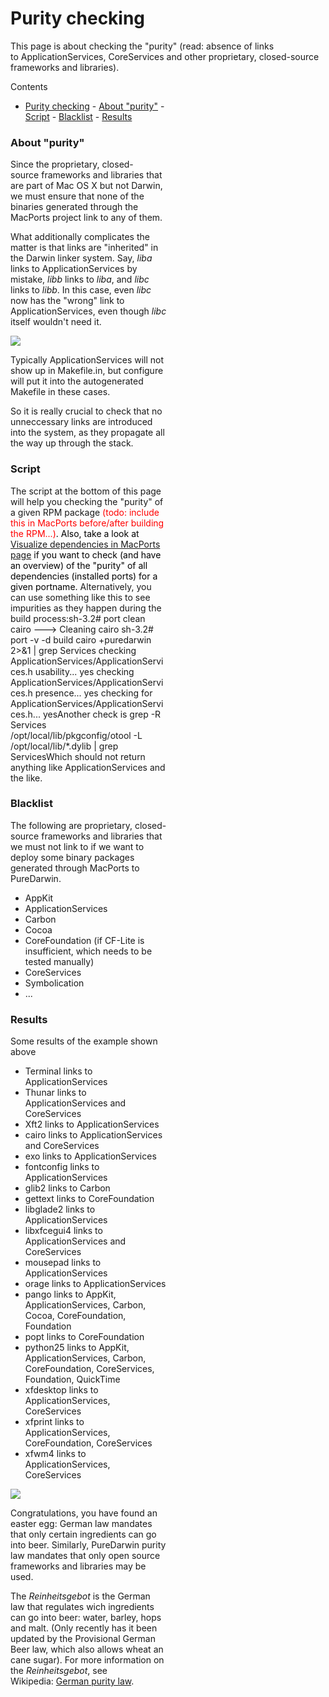 Purity checking
===============
This page is about checking the "purity" (read: absence of links to ApplicationServices, CoreServices and other proprietary, closed-source frameworks and libraries).
<div class="sites-embed-align-left-wrapping-off">
<div class="sites-embed-border-off sites-embed" style="width:250px;">
<div class="sites-embed-content sites-embed-type-toc">
<div class="goog-toc sites-embed-toc-maxdepth-6">

Contents

- [Purity checking](#purity-checking)
        - [About "purity"](#about-purity)
        - [Script](#script)
        - [Blacklist](#blacklist)
        - [Results](#results)

### About "purity"

Since the proprietary, closed-source frameworks and libraries that are part of Mac OS X but not Darwin, we must ensure that none of the binaries generated through the MacPorts project link to any of them.

What additionally complicates the matter is that links are "inherited" in the Darwin linker system. Say, <span style="font-style:italic">liba</span> links to ApplicationServices by mistake, <span style="font-style:italic">libb</span> links to <span style="font-style:italic">liba</span>, and <span style="font-style:italic">libc</span> links to <span style="font-style:italic">libb</span>. In this case, even <span style="font-style:italic">libc</span> now has the "wrong" link to ApplicationServices, even though <span style="font-style:italic">libc</span> itself wouldn't need it.

[![](https://raw.github.com/wiki/PureDarwin/PureDarwin/images/libalibblibc.png)](purity/libalibblibc.png%3Fattredirects=0)

Typically ApplicationServices will not show up in Makefile.in, but configure will put it into the autogenerated Makefile in these cases.

So it is really crucial to check that no unneccessary links are introduced into the system, as they propagate all the way up through the stack.

### Script

The script at the bottom of this page will help you checking the "purity" of a given RPM package <span style="color:rgb(255,0,0)">(todo: include this in MacPorts before/after building the RPM...)<span style="color:rgb(0,0,0)">.</span></span>
<span style="color:rgb(255,0,0)"><span style="color:rgb(0,0,0)">Also, take a look at [Visualize dependencies in MacPorts page](macports-dependencies-overview.html) if you want to check (and have an overview) of the "purity" of all dependencies (installed ports) for a given portname.</span></span>
    Alternatively, you can use something like this to see impurities as they happen during the build process:sh-3.2# port clean cairo
    --->  Cleaning cairo
    sh-3.2# port -v -d build cairo +puredarwin 2>&1 | grep Services
    checking ApplicationServices/ApplicationServices.h usability... yes
    checking ApplicationServices/ApplicationServices.h presence... yes
    checking for ApplicationServices/ApplicationServices.h... yesAnother check is grep -R Services /opt/local/lib/pkgconfig/otool -L /opt/local/lib/*.dylib | grep ServicesWhich should not return anything like ApplicationServices and the like.

### Blacklist

The following are proprietary, closed-source frameworks and libraries that we must not link to if we want to deploy some binary packages generated through MacPorts to PureDarwin.
-   AppKit
-   ApplicationServices
-   Carbon
-   Cocoa
-   CoreFoundation (if CF-Lite is insufficient, which needs to be tested manually)
-   CoreServices
-   Symbolication
-   ...

### Results

Some results of the example shown above
-   Terminal links to ApplicationServices
-   Thunar links to ApplicationServices and CoreServices
-   Xft2 links to ApplicationServices
-   cairo links to ApplicationServices and CoreServices
-   exo links to ApplicationServices
-   fontconfig links to ApplicationServices
-   glib2 links to Carbon
-   gettext links to CoreFoundation
-   libglade2 links to ApplicationServices
-   libxfcegui4 links to ApplicationServices and CoreServices
-   mousepad links to ApplicationServices
-   orage links to ApplicationServices
-   pango links to AppKit, ApplicationServices, Carbon, Cocoa, CoreFoundation, Foundation
-   popt links to CoreFoundation
-   python25 links to AppKit, ApplicationServices, Carbon, CoreFoundation, CoreServices, Foundation, QuickTime
-   xfdesktop links to ApplicationServices, CoreServices
-   xfprint links to ApplicationServices, CoreFoundation, CoreServices
-   xfwm4 links to ApplicationServices, CoreServices

![](https://raw.github.com/wiki/PureDarwin/PureDarwin/images/easter.png)

Congratulations, you have found an easter egg: German law mandates that only certain ingredients can go into beer. Similarly, PureDarwin purity law mandates that only open source frameworks and libraries may be used. 

The *Reinheitsgebot* is the German law that regulates wich ingredients can go into beer: water, barley, hops and malt. (Only recently has it been updated by the Provisional German Beer law, which also allows wheat an cane sugar). For more information on the *Reinheitsgebot*, see Wikipedia: [German purity law](http://en.wikipedia.org/wiki/Reinheitsgebot).